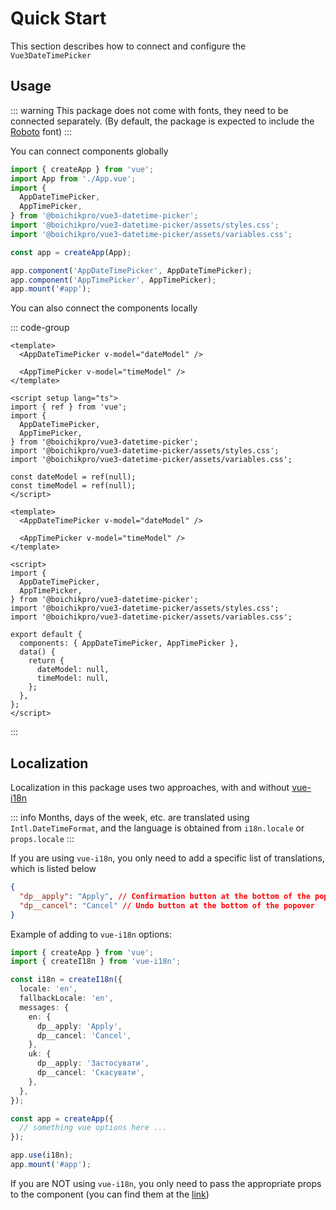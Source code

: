 # Quick Start

This section describes how to connect and configure the <code>Vue3DateTimePicker</code>

## Usage

::: warning
This package does not come with fonts, they need to be connected separately.
(By default, the package is expected to include the <a href="https://fonts.google.com/specimen/Roboto" target="_blank" rel="noreferrer">Roboto</a> font)
:::

You can connect components globally

```ts [main.ts]
import { createApp } from 'vue';
import App from './App.vue';
import {
  AppDateTimePicker,
  AppTimePicker,
} from '@boichikpro/vue3-datetime-picker';
import '@boichikpro/vue3-datetime-picker/assets/styles.css';
import '@boichikpro/vue3-datetime-picker/assets/variables.css';

const app = createApp(App);

app.component('AppDateTimePicker', AppDateTimePicker);
app.component('AppTimePicker', AppTimePicker);
app.mount('#app');
```

You can also connect the components locally

::: code-group

```vue [Composition API]
<template>
  <AppDateTimePicker v-model="dateModel" />

  <AppTimePicker v-model="timeModel" />
</template>

<script setup lang="ts">
import { ref } from 'vue';
import {
  AppDateTimePicker,
  AppTimePicker,
} from '@boichikpro/vue3-datetime-picker';
import '@boichikpro/vue3-datetime-picker/assets/styles.css';
import '@boichikpro/vue3-datetime-picker/assets/variables.css';

const dateModel = ref(null);
const timeModel = ref(null);
</script>
```

```vue [Options API]
<template>
  <AppDateTimePicker v-model="dateModel" />

  <AppTimePicker v-model="timeModel" />
</template>

<script>
import {
  AppDateTimePicker,
  AppTimePicker,
} from '@boichikpro/vue3-datetime-picker';
import '@boichikpro/vue3-datetime-picker/assets/styles.css';
import '@boichikpro/vue3-datetime-picker/assets/variables.css';

export default {
  components: { AppDateTimePicker, AppTimePicker },
  data() {
    return {
      dateModel: null,
      timeModel: null,
    };
  },
};
</script>
```

:::

## Localization

Localization in this package uses two approaches, with and without <a href="https://github.com/intlify/vue-i18n" target="_blank" rel="noreferrer">vue-i18n</a>

::: info
Months, days of the week, etc. are translated using <code>Intl.DateTimeFormat</code>, and the language is obtained from <code>i18n.locale</code> or <code>props.locale</code>
:::

If you are using <code>vue-i18n</code>, you only need to add a specific list of translations, which is listed below

```json
{
  "dp__apply": "Apply", // Confirmation button at the bottom of the popover
  "dp__cancel": "Cancel" // Undo button at the bottom of the popover
}
```

Example of adding to <code>vue-i18n</code> options:

```ts
import { createApp } from 'vue';
import { createI18n } from 'vue-i18n';

const i18n = createI18n({
  locale: 'en',
  fallbackLocale: 'en',
  messages: {
    en: {
      dp__apply: 'Apply',
      dp__cancel: 'Cancel',
    },
    uk: {
      dp__apply: 'Застосувати',
      dp__cancel: 'Скасувати',
    },
  },
});

const app = createApp({
  // something vue options here ...
});

app.use(i18n);
app.mount('#app');
```

If you are NOT using <code>vue-i18n</code>, you only need to pass the appropriate props to the component (you can find them at the <a href="../components/app-date-time-picker#attributes">link</a>)
